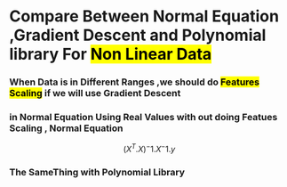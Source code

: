 # Compare Between Normal Equation ,Gradient Descent and Polynomial library For <mark> Non Linear Data </mark>
### When Data is in Different Ranges ,we should do <mark>Features Scaling</mark> if we will use Gradient Descent 
### in Normal Equation Using Real Values with out doing Featues Scaling , Normal Equation 
$$ {({X^T.X})}^-1.{X^-1}.{y} $$
### The SameThing with Polynomial Library
